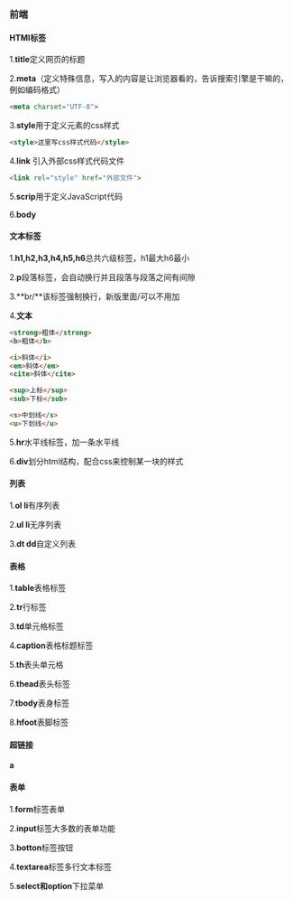 ### 前端

#### HTMl标签

1.**title**定义网页的标题

2.**meta**（定义特殊信息，写入的内容是让浏览器看的，告诉搜索引擎是干嘛的，例如编码格式）

```html
<meta charset="UTF-8">
```

3.**style**用于定义元素的css样式

```html
<style>这里写css样式代码</style>
```

4.**link** 引入外部css样式代码文件

```html
<link rel="style" href="外部文件">
```

5.**scrip**用于定义JavaScript代码

6.**body**

#### 文本标签

1.**h1,h2,h3,h4,h5,h6**总共六级标签，h1最大h6最小

2.**p**段落标签，会自动换行并且段落与段落之间有间隙

3.**br/**该标签强制换行，新版里面/可以不用加

4.**文本**

```html
<strong>粗体</strong>
<b>粗体</b>

<i>斜体</i>
<em>斜体</em>
<cite>斜体</cite>

<sup>上标</sup>
<sub>下标</sub>

<s>中划线</s>
<u>下划线</u>
```

5.**hr**水平线标签，加一条水平线

6.**div**划分html结构，配合css来控制某一块的样式

#### 列表

1.**ol li**有序列表

2.**ul li**无序列表

3.**dt dd**自定义列表

#### 表格

1.**table**表格标签

2.**tr**行标签

3.**td**单元格标签

4.**caption**表格标题标签

5.**th**表头单元格

6.**thead**表头标签

7.**tbody**表身标签

8.**hfoot**表脚标签

#### 超链接

**a**

#### 表单

1.**form**标签表单

2.**input**标签大多数的表单功能

3.**botton**标签按钮

4.**textarea**标签多行文本标签

5.**select和option**下拉菜单